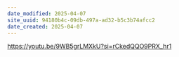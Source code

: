 ```yaml
---
date_modified: 2025-04-07
site_uuid: 94180b4c-09db-497a-ad32-b5c3b74afcc2
date_created: 2025-04-07
---
```


https://youtu.be/9WB5grLMXkU?si=rCkedQQO9PRX_hr1